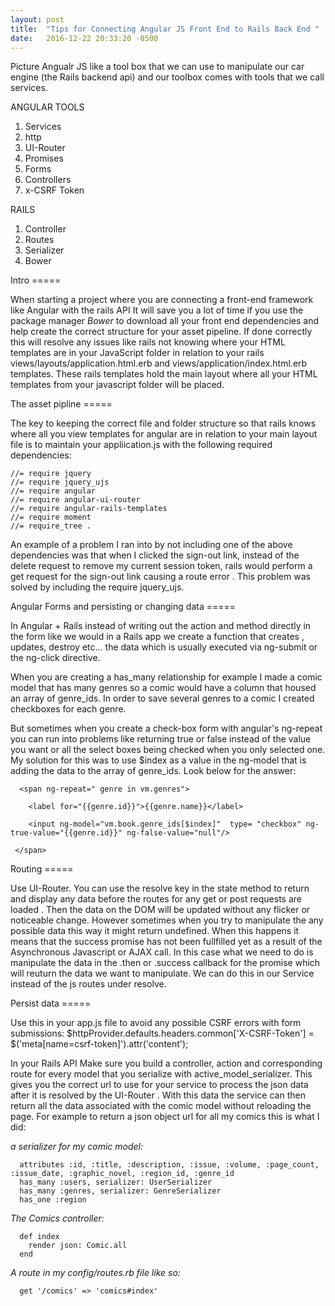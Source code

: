 ```yaml
---
layout: post
title:  "Tips for Connecting Angular JS Front End to Rails Back End "
date:   2016-12-22 20:33:20 -0500
---
```



Picture Angualr JS like a tool box that we can use to manipulate our car engine (the Rails backend api) and our toolbox comes with tools that we call services.


ANGULAR TOOLS

   1. Services
   2. http
   3. UI-Router
   4. Promises
   3. Forms
   4. Controllers
   5. x-CSRF Token
   

RAILS

   1. Controller
   2. Routes
   3. Serializer
   4. Bower
	




Intro =====

When starting a project where you are connecting a front-end framework like Angular with the rails API It will save you a lot of time if you use the package manager *Bower* to download all your front end dependencies and help create the correct structure for your asset pipeline. If done correctly this will resolve any issues like rails not knowing where your HTML templates are in your  JavaScript folder in relation to your rails views/layouts/application.html.erb and views/application/index.html.erb templates. These rails templates hold the main layout where all your HTML templates from your javascript folder will be placed.




The asset pipline =====

The key to keeping the correct file and folder structure so that rails knows where all you view templates for angular are in relation to your main layout file is to maintain your appliication.js with the following required dependencies:

```
//= require jquery
//= require jquery_ujs
//= require angular
//= require angular-ui-router
//= require angular-rails-templates
//= require moment
//= require_tree .

```

An example of a problem I ran into by not including one of the above dependencies was that when I clicked the sign-out link, instead of the delete request  to remove my current session token, rails would perform a get request for the sign-out link causing a route error . This problem was solved by including the require jquery_ujs. 




Angular Forms and persisting or changing data =====


In Angular + Rails instead of writing out the action and method directly in the form like we would in a Rails app we create a function that creates , updates, destroy etc... the data which is usually executed via ng-submit or the ng-click directive. 

When you are creating a has_many relationship for example I made a comic model that has many genres so a comic would have a column that housed an array of genre_ids. In order to save several genres to a comic I created checkboxes for each genre.

But sometimes when you create a check-box form with angular's ng-repeat you can run into problems like returning true or false instead of the value you want or all the select boxes being checked when you only selected one. 
My solution for this was to use $index as a value in the ng-model that is adding the data to the array of genre_ids. Look below for the answer:


```
  <span ng-repeat=" genre in vm.genres">

    <label for="{{genre.id}}">{{genre.name}}</label>

    <input ng-model="vm.book.genre_ids[$index]"  type= "checkbox" ng-true-value="{{genre.id}}" ng-false-value="null"/>

 </span>
```



Routing  =====
 
Use UI-Router. You can use the resolve key in the state method to return and display any data before the routes for any get or post requests are loaded . Then the data on the DOM will be updated without any flicker or noticeable change. However sometimes when you try to manipulate the any possible data this way it might return undefined. When this happens it means that the success promise has not been fullfilled yet as a result of the Asynchronous Javascript or AJAX call. In this case what we need to do is manipulate the data in the .then or .success callback for the promise which will reuturn the data we want to manipulate. We can do this in our Service instead of the js routes under resolve. 




Persist data  =====

Use this in your app.js file to avoid any possible CSRF errors with form submissions:           $httpProvider.defaults.headers.common['X-CSRF-Token'] = $('meta[name=csrf-token]').attr('content');

In your Rails API Make sure you build a controller, action and corresponding route for every model that you serialize with active_model_serializer. This gives you the correct url to use for your service to process the json data after it is resolved by the UI-Router . With this data the service can then return  all the data associated with the comic model without reloading the page. For example to return a json object url for all my comics this is what I did:

*a serializer for my comic model:*

```
  attributes :id, :title, :description, :issue, :volume, :page_count, :issue_date, :graphic_novel, :region_id, :genre_id
  has_many :users, serializer: UserSerializer
  has_many :genres, serializer: GenreSerializer
  has_one :region
```

*The Comics controller:*

```
  def index
    render json: Comic.all
  end

```

*A route in my config/routes.rb file like so:*


```
  get '/comics' => 'comics#index'
```
 
 
	 
